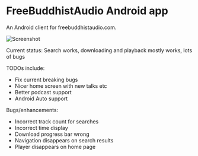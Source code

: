 # FreeBuddhistAudio Android app

An Android client for freebuddhistaudio.com.

![Screenshot](screen.png)

Current status: Search works, downloading and playback mostly works, lots of bugs

TODOs include:

- Fix current breaking bugs
- Nicer home screen with new talks etc
- Better podcast support
- Android Auto support

Bugs/enhancements:
- Incorrect track count for searches
- Incorrect time display
- Download progress bar wrong
- Navigation disappears on search results
- Player disappears on home page

